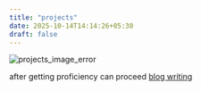 ```yaml
---
title: "projects"
date: 2025-10-14T14:14:26+05:30
draft: false
---
```


<img src="/images/roadmap/top.jpg" alt="projects_image_error">

after getting proficiency can proceed [blog writing](/roadmap/blog)
